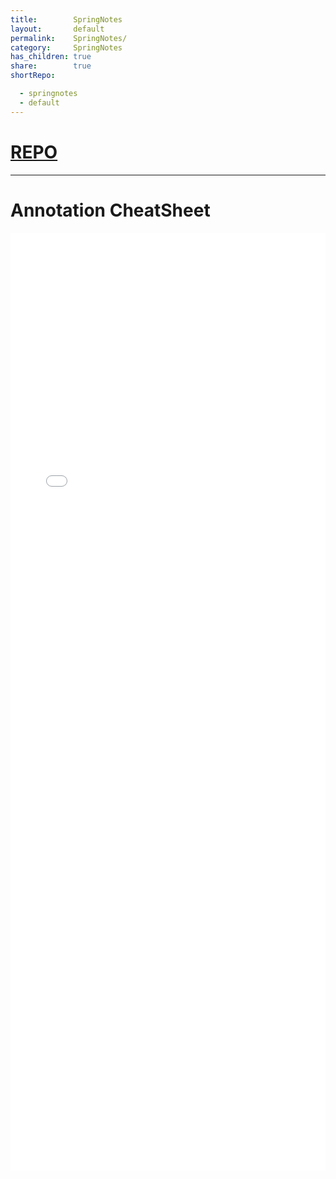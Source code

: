 ```yaml
---
title:        SpringNotes
layout:       default
permalink:    SpringNotes/
category:     SpringNotes
has_children: true
share:        true
shortRepo:

  - springnotes
  - default
---
```


# [REPO](https://github.com/14paxton/SpringNotes)
---

# Annotation CheatSheet

<embed  src="/assets/images/SpringBootAnnotations.pdf" width="100%" height="1500px" type="application/pdf">    